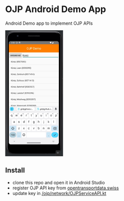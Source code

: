 # OJP Android Demo App
Android Demo app to implement OJP APIs

<img src="docs/ojp-android-demo-app.jpg" height="400" />

## Install

- clone this repo and open it in Android Studio
- register OJP API key from [opentransportdata.swiss](https://opentransportdata.swiss/en/)
- update key in [/ojp/network/OJPServiceAPI.kt](./app/src/main/java/com/example/ojp_android_demo/ojp/network/OJPServiceAPI.kt)
